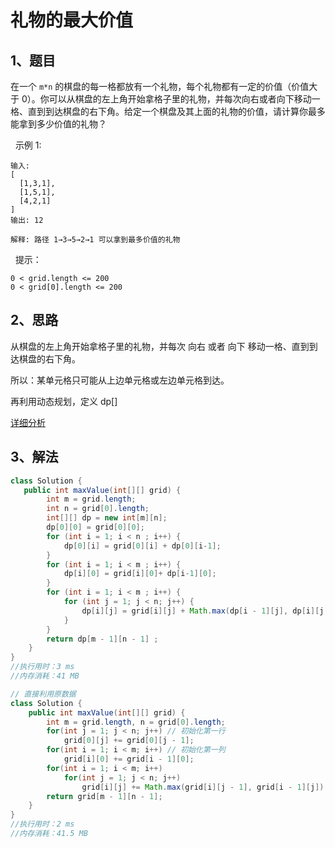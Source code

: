 # 礼物的最大价值

## 1、题目

在一个 `m*n` 的棋盘的每一格都放有一个礼物，每个礼物都有一定的价值（价值大于 0）。你可以从棋盘的左上角开始拿格子里的礼物，并每次向右或者向下移动一格、直到到达棋盘的右下角。给定一个棋盘及其上面的礼物的价值，请计算你最多能拿到多少价值的礼物？

 
示例 1:

	输入: 
	[
	  [1,3,1],
	  [1,5,1],
	  [4,2,1]
	]
	输出: 12

	解释: 路径 1→3→5→2→1 可以拿到最多价值的礼物
 
提示：

	0 < grid.length <= 200
	0 < grid[0].length <= 200


## 2、思路

从棋盘的左上角开始拿格子里的礼物，并每次 向右 或者 向下 移动一格、直到到达棋盘的右下角。

所以：某单元格只可能从上边单元格或左边单元格到达。

再利用动态规划，定义 dp[]

[详细分析](https://leetcode-cn.com/problems/li-wu-de-zui-da-jie-zhi-lcof/solution/mian-shi-ti-47-li-wu-de-zui-da-jie-zhi-dong-tai-gu/)

## 3、解法

```java
class Solution {
   public int maxValue(int[][] grid) {
        int m = grid.length;
        int n = grid[0].length;
        int[][] dp = new int[m][n];
        dp[0][0] = grid[0][0];
        for (int i = 1; i < n ; i++) {
            dp[0][i] = grid[0][i] + dp[0][i-1];
        }
        for (int i = 1; i < m ; i++) {
            dp[i][0] = grid[i][0]+ dp[i-1][0];
        }
        for (int i = 1; i < m ; i++) {
            for (int j = 1; j < n; j++) {
                dp[i][j] = grid[i][j] + Math.max(dp[i - 1][j], dp[i][j - 1]);
            }
        }
        return dp[m - 1][n - 1] ;
    }
}
//执行用时：3 ms
//内存消耗：41 MB

// 直接利用原数据
class Solution {
    public int maxValue(int[][] grid) {
        int m = grid.length, n = grid[0].length;
        for(int j = 1; j < n; j++) // 初始化第一行
            grid[0][j] += grid[0][j - 1];
        for(int i = 1; i < m; i++) // 初始化第一列
            grid[i][0] += grid[i - 1][0];
        for(int i = 1; i < m; i++)
            for(int j = 1; j < n; j++) 
                grid[i][j] += Math.max(grid[i][j - 1], grid[i - 1][j]);
        return grid[m - 1][n - 1];
    }
}
//执行用时：2 ms
//内存消耗：41.5 MB
```